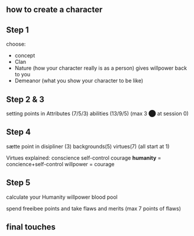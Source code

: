 how to create a character 
---

## Step 1
choose:
- concept
- Clan
- Nature (how your character really is as a person) gives willpower back to you
- Demeanor (what you show your character to be like)


## Step 2 & 3
setting points in
Attributes (7/5/3)
abilities (13/9/5) (max 3 ⬤ at session 0)

## Step 4
sætte point in
disipliner (3)
backgrounds(5)
virtues(7) (all start at 1)

Virtues explained:
conscience 
self-control
courage
**humanity** = concience+self-control
willpower = courage
## Step 5
calculate your 
Humanity
willpower
blood pool

spend freeibee points
and take flaws and merits (max 7 points of flaws)


## final touches